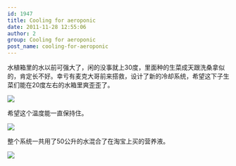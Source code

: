 ```yaml
---
id: 1947
title: Cooling for aeroponic
date: 2011-11-28 12:55:06
author: 2
group: Cooling for aeroponic
post_name: cooling-for-aeroponic
---
```


水植箱里的水以前可强大了，闲的没事就上30度，里面种的生菜成天跟洗桑拿似的，肯定长不好。幸亏有麦克大哥前来搭救，设计了新的冷却系统，希望这下子生菜们能在20度左右的水箱里爽歪歪了。
  
[![](http://139.162.84.35/wp-content/uploads/2011/11/72428EA9-3F11-45A7-8DC3-E469E332C67B2.jpg)](http://139.162.84.35/wp-content/uploads/2011/11/72428EA9-3F11-45A7-8DC3-E469E332C67B2.jpg)

  希望这个温度能一直保持住。
  
[![](http://139.162.84.35/wp-content/uploads/2011/11/042D4A0E-A827-4778-AB3C-914C79AD31CD3.jpg)](http://139.162.84.35/wp-content/uploads/2011/11/042D4A0E-A827-4778-AB3C-914C79AD31CD3.jpg)

  整个系统一共用了50公升的水混合了在淘宝上买的营养液。
  
[![](http://139.162.84.35/wp-content/uploads/2011/11/A743EDED-E253-4B35-A3E7-8A6E5A1B97504.jpg)](http://139.162.84.35/wp-content/uploads/2011/11/A743EDED-E253-4B35-A3E7-8A6E5A1B97504.jpg)